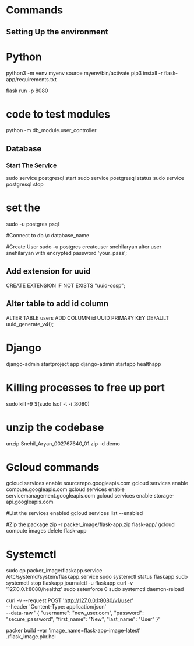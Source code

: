 # Commands 

## Setting Up the environment
# Python 
python3 -m venv myenv
source myenv/bin/activate
pip3 install -r flask-app/requirements.txt

flask run -p 8080

# code to test modules 
python -m db_module.user_controller

## Database
### Start The Service 
sudo service postgresql start
sudo service postgresql status
sudo service postgresql stop
# set the 
sudo -u postgres psql

#Connect to db
\c database_name

#Create User
sudo -u postgres createuser snehilaryan 
alter user snehilaryan with encrypted password 'your_pass';

## Add extension for uuid
CREATE EXTENSION IF NOT EXISTS "uuid-ossp";

## Alter table to add id column
ALTER TABLE users ADD COLUMN id UUID PRIMARY KEY DEFAULT uuid_generate_v4();

# Django
django-admin startproject app
django-admin startapp healthapp

# Killing processes to free up port
sudo kill -9 $(sudo lsof -t -i :8080)

# unzip the codebase 
unzip Snehil_Aryan_002767640_01.zip -d demo

# Gcloud commands 
gcloud services enable sourcerepo.googleapis.com
gcloud services enable compute.googleapis.com
gcloud services enable servicemanagement.googleapis.com
gcloud services enable storage-api.googleapis.com

#List the services enabled
gcloud services list --enabled

#Zip the package
zip -r packer_image/flask-app.zip flask-app/
gcloud compute images delete flask-app

# Systemctl

sudo cp packer_image/flaskapp.service /etc/systemd/system/flaskapp.service
sudo systemctl status flaskapp
sudo systemctl stop flaskapp
journalctl -u flaskapp
curl -v '127.0.0.1:8080/healthz'
sudo setenforce 0
sudo systemctl daemon-reload

curl -v --request POST 'http://127.0.0.1:8080/v1/user' \
--header 'Content-Type: application/json' \
--data-raw ' {
    "username": "new_user.com",
    "password": "secure_password",
    "first_name": "New",
    "last_name": "User"
}'

packer build -var 'image_name=flask-app-image-latest' ./flask_image.pkr.hcl